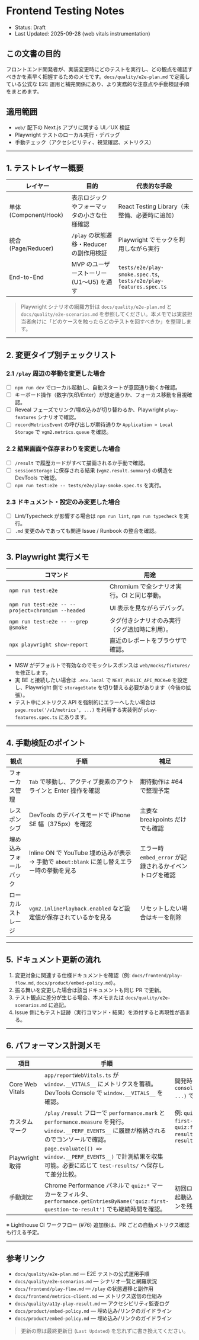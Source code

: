# Frontend Testing Notes

- Status: Draft
- Last Updated: 2025-09-28 (web vitals instrumentation)

## この文書の目的
フロントエンド開発者が、実装変更時にどのテストを実行し、どの観点を確認すべきかを素早く把握するためのメモです。`docs/quality/e2e-plan.md` で定義している公式な E2E 運用と補完関係にあり、より実務的な注意点や手動検証手順をまとめます。

## 適用範囲
- `web/` 配下の Next.js アプリに関する UI／UX 検証
- Playwright テストのローカル実行・デバッグ
- 手動チェック（アクセシビリティ、視覚確認、メトリクス）

---

## 1. テストレイヤー概要

| レイヤー | 目的 | 代表的な手段 |
| --- | --- | --- |
| 単体 (Component/Hook) | 表示ロジックやフォーマッタの小さな仕様確認 | React Testing Library（未整備、必要時に追加） |
| 統合 (Page/Reducer) | `/play` の状態遷移・Reducer の副作用検証 | Playwright でモックを利用しながら実行 |
| End-to-End | MVP のユーザーストーリー (U1〜U5) を通す | `tests/e2e/play-smoke.spec.ts`, `tests/e2e/play-features.spec.ts` |

> Playwright シナリオの網羅方針は `docs/quality/e2e-plan.md` と `docs/quality/e2e-scenarios.md` を参照してください。本メモでは実装担当者向けに「どのケースを触ったらどのテストを回すべきか」を整理します。

---

## 2. 変更タイプ別チェックリスト

### 2.1 `/play` 周辺の挙動を変更した場合
- [ ] `npm run dev` でローカル起動し、自動スタートが意図通り動くか確認。
- [ ] キーボード操作（数字/矢印/Enter）が想定通りか、フォーカス移動を目視確認。
- [ ] Reveal フェーズでリンク/埋め込みが切り替わるか、Playwright `play-features` シナリオで確認。
- [ ] `recordMetricsEvent` の呼び出しが期待通りか `Application > Local Storage` で `vgm2.metrics.queue` を確認。

### 2.2 結果画面や保存まわりを変更した場合
- [ ] `/result` で履歴カードがすべて描画されるか手動で確認。
- [ ] `sessionStorage` に保存される結果 (`vgm2.result.summary`) の構造を DevTools で確認。
- [ ] `npm run test:e2e -- tests/e2e/play-smoke.spec.ts` を実行。

### 2.3 ドキュメント・設定のみ変更した場合
- [ ] Lint/Typecheck が影響する場合は `npm run lint`, `npm run typecheck` を実行。
- [ ] `.md` 変更のみであっても関連 Issue / Runbook の整合を確認。

---

## 3. Playwright 実行メモ

| コマンド | 用途 |
| --- | --- |
| `npm run test:e2e` | Chromium で全シナリオ実行。CI と同じ挙動。 |
| `npm run test:e2e -- --project=chromium --headed` | UI 表示を見ながらデバッグ。 |
| `npm run test:e2e -- --grep @smoke` | タグ付きシナリオのみ実行（タグ追加時に利用）。 |
| `npx playwright show-report` | 直近のレポートをブラウザで確認。 |

- MSW がデフォルトで有効なのでモックレスポンスは `web/mocks/fixtures/` を修正します。
- 実 BE と接続したい場合は `.env.local` で `NEXT_PUBLIC_API_MOCK=0` を設定し、Playwright 側で `storageState` を切り替える必要があります（今後の拡張）。
- テスト中にメトリクス API を強制的にエラーへしたい場合は `page.route('/v1/metrics', ...)` を利用する実装例が `play-features.spec.ts` にあります。

---

## 4. 手動検証のポイント

| 観点 | 手順 | 補足 |
| --- | --- | --- |
| フォーカス管理 | `Tab` で移動し、アクティブ要素のアウトラインと Enter 操作を確認 | 期待動作は #64 で整理予定 |
| レスポンシブ | DevTools のデバイスモードで iPhone SE 幅（375px）を確認 | 主要な breakpoints だけでも確認 |
| 埋め込みフォールバック | Inline ON で YouTube 埋め込みが表示 → 手動で `about:blank` に差し替えエラー時の挙動を見る | エラー時 `embed_error` が記録されるかイベントログを確認 |
| ローカルストレージ | `vgm2.inlinePlayback.enabled` など設定値が保存されているかを見る | リセットしたい場合はキーを削除 |

---

## 5. ドキュメント更新の流れ

1. 変更対象に関連する仕様ドキュメントを確認（例: `docs/frontend/play-flow.md`, `docs/product/embed-policy.md`）。
2. 振る舞いを変更した場合は該当ドキュメントも同じ PR で更新。
3. テスト観点に差分が生じる場合、本メモまたは `docs/quality/e2e-scenarios.md` に追記。
4. Issue 側にもテスト証跡（実行コマンド・結果）を添付すると再現性が高まる。

---

## 6. パフォーマンス計測メモ

| 項目 | 手順 | 備考 |
| --- | --- | --- |
| Core Web Vitals | `app/reportWebVitals.ts` が `window.__VITALS__` にメトリクスを蓄積。DevTools Console で `window.__VITALS__` を確認。 | 開発時は `console.info('[vitals]', ...)` で即時ログ。 |
| カスタムマーク | `/play` `/result` フローで `performance.mark` と `performance.measure` を発行。`window.__PERF_EVENTS__` に履歴が格納されるのでコンソールで確認。 | 例: `quiz:navigation-to-first-question`, `quiz:first-question-to-result`, `quiz:finish-to-result` |
| Playwright 取得 | `page.evaluate(() => window.__PERF_EVENTS__)` で計測結果を収集可能。必要に応じて `test-results/` へ保存して差分比較。 |
| 手動測定 | Chrome Performance パネルで `quiz:*` マーカーをフィルタ、`performance.getEntriesByName('quiz:first-question-to-result')` でも継続時間を確認。 | 初回ロード（モック MSW 起動込み）でのベースラインを残しておくと便利。 |

※ Lighthouse CI ワークフロー (#76) 追加後は、PR ごとの自動メトリクス確認も行える予定。

---

## 参考リンク

- `docs/quality/e2e-plan.md` — E2E テストの公式運用手順
- `docs/quality/e2e-scenarios.md` — シナリオ一覧と網羅状況
- `docs/frontend/play-flow.md` — `/play` の状態遷移と副作用
- `docs/frontend/metrics-client.md` — メトリクス送信の仕組み
- `docs/quality/a11y-play-result.md` — アクセシビリティ監査ログ
- `docs/product/embed-policy.md` — 埋め込み/リンクのガイドライン
- `docs/product/embed-policy.md` — 埋め込み/リンクのガイドライン

> 更新の際は最終更新日 (`Last Updated`) を忘れずに書き換えてください。
